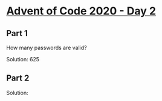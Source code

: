 # [Advent of Code 2020 - Day 2](https://adventofcode.com/2020/day/2)

## Part 1
How many passwords are valid?

Solution: 625

## Part 2


Solution:
